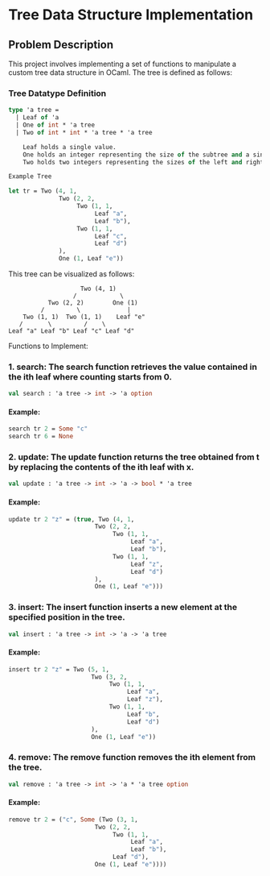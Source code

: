 # Tree Data Structure Implementation

## Problem Description

This project involves implementing a set of functions to manipulate a custom tree data structure in OCaml. The tree is defined as follows:

### Tree Datatype Definition
```ocaml
type 'a tree =
  | Leaf of 'a
  | One of int * 'a tree
  | Two of int * int * 'a tree * 'a tree

    Leaf holds a single value.
    One holds an integer representing the size of the subtree and a single subtree.
    Two holds two integers representing the sizes of the left and right subtrees, respectively, and two subtrees.

Example Tree

let tr = Two (4, 1,
              Two (2, 2,
                   Two (1, 1, 
                        Leaf "a", 
                        Leaf "b"),
                   Two (1, 1, 
                        Leaf "c", 
                        Leaf "d")
              ),
              One (1, Leaf "e"))
```
This tree can be visualized as follows:
```
                    Two (4, 1)
                  /            \
           Two (2, 2)        One (1)
         /         \             |
    Two (1, 1)  Two (1, 1)    Leaf "e"
   /       \         /    \
Leaf "a" Leaf "b" Leaf "c" Leaf "d"
```

Functions to Implement:
### 1. search: The search function retrieves the value contained in the ith leaf where counting starts from 0.
```ocaml
val search : 'a tree -> int -> 'a option
```

#### Example:
```ocaml
search tr 2 = Some "c"
search tr 6 = None
```

### 2. update: The update function returns the tree obtained from t by replacing the contents of the ith leaf with x.
```ocaml
val update : 'a tree -> int -> 'a -> bool * 'a tree
```

#### Example:
```ocaml
update tr 2 "z" = (true, Two (4, 1, 
                        Two (2, 2,
                             Two (1, 1, 
                                  Leaf "a", 
                                  Leaf "b"),
                             Two (1, 1, 
                                  Leaf "z", 
                                  Leaf "d")
                        ),
                        One (1, Leaf "e")))
```

### 3. insert: The insert function inserts a new element at the specified position in the tree.
```ocaml
val insert : 'a tree -> int -> 'a -> 'a tree
```
#### Example:
```ocaml
insert tr 2 "z" = Two (5, 1, 
                       Two (3, 2, 
                            Two (1, 1, 
                                 Leaf "a", 
                                 Leaf "z"), 
                            Two (1, 1, 
                                 Leaf "b", 
                                 Leaf "d")
                       ), 
                       One (1, Leaf "e"))
```

### 4. remove: The remove function removes the ith element from the tree.
```ocaml
val remove : 'a tree -> int -> 'a * 'a tree option
```
#### Example:
```ocaml
remove tr 2 = ("c", Some (Two (3, 1,
                        Two (2, 2, 
                             Two (1, 1, 
                                  Leaf "a", 
                                  Leaf "b"), 
                             Leaf "d"),
                        One (1, Leaf "e"))))
```
